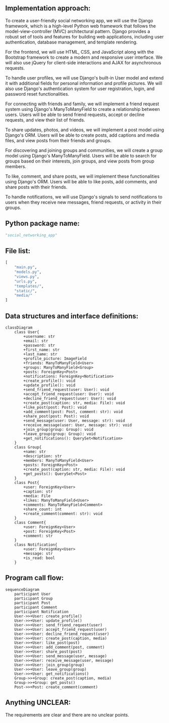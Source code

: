 ## Implementation approach:
To create a user-friendly social networking app, we will use the Django framework, which is a high-level Python web framework that follows the model-view-controller (MVC) architectural pattern. Django provides a robust set of tools and features for building web applications, including user authentication, database management, and template rendering.

For the frontend, we will use HTML, CSS, and JavaScript along with the Bootstrap framework to create a modern and responsive user interface. We will also use jQuery for client-side interactions and AJAX for asynchronous requests.

To handle user profiles, we will use Django's built-in User model and extend it with additional fields for personal information and profile pictures. We will also use Django's authentication system for user registration, login, and password reset functionalities.

For connecting with friends and family, we will implement a friend request system using Django's ManyToManyField to create a relationship between users. Users will be able to send friend requests, accept or decline requests, and view their list of friends.

To share updates, photos, and videos, we will implement a post model using Django's ORM. Users will be able to create posts, add captions and media files, and view posts from their friends and groups.

For discovering and joining groups and communities, we will create a group model using Django's ManyToManyField. Users will be able to search for groups based on their interests, join groups, and view posts from group members.

To like, comment, and share posts, we will implement these functionalities using Django's ORM. Users will be able to like posts, add comments, and share posts with their friends.

To handle notifications, we will use Django's signals to send notifications to users when they receive new messages, friend requests, or activity in their groups.

## Python package name:
```python
"social_networking_app"
```

## File list:
```python
[
    "main.py",
    "models.py",
    "views.py",
    "urls.py",
    "templates/",
    "static/",
    "media/"
]
```

## Data structures and interface definitions:
```mermaid
classDiagram
    class User{
        +username: str
        +email: str
        +password: str
        +first_name: str
        +last_name: str
        +profile_picture: ImageField
        +friends: ManyToManyField<User>
        +groups: ManyToManyField<Group>
        +posts: ForeignKey<Post>
        +notifications: ForeignKey<Notification>
        +create_profile(): void
        +update_profile(): void
        +send_friend_request(user: User): void
        +accept_friend_request(user: User): void
        +decline_friend_request(user: User): void
        +create_post(caption: str, media: File): void
        +like_post(post: Post): void
        +add_comment(post: Post, comment: str): void
        +share_post(post: Post): void
        +send_message(user: User, message: str): void
        +receive_message(user: User, message: str): void
        +join_group(group: Group): void
        +leave_group(group: Group): void
        +get_notifications(): QuerySet<Notification>
    }
    class Group{
        +name: str
        +description: str
        +members: ManyToManyField<User>
        +posts: ForeignKey<Post>
        +create_post(caption: str, media: File): void
        +get_posts(): QuerySet<Post>
    }
    class Post{
        +user: ForeignKey<User>
        +caption: str
        +media: File
        +likes: ManyToManyField<User>
        +comments: ManyToManyField<Comment>
        +share_count: int
        +create_comment(comment: str): void
    }
    class Comment{
        +user: ForeignKey<User>
        +post: ForeignKey<Post>
        +comment: str
    }
    class Notification{
        +user: ForeignKey<User>
        +message: str
        +is_read: bool
    }
```

## Program call flow:
```mermaid
sequenceDiagram
    participant User
    participant Group
    participant Post
    participant Comment
    participant Notification
    User->>+User: create_profile()
    User->>+User: update_profile()
    User->>+User: send_friend_request(user)
    User->>+User: accept_friend_request(user)
    User->>+User: decline_friend_request(user)
    User->>+User: create_post(caption, media)
    User->>+User: like_post(post)
    User->>+User: add_comment(post, comment)
    User->>+User: share_post(post)
    User->>+User: send_message(user, message)
    User->>+User: receive_message(user, message)
    User->>+User: join_group(group)
    User->>+User: leave_group(group)
    User->>+User: get_notifications()
    Group->>+Group: create_post(caption, media)
    Group->>+Group: get_posts()
    Post->>+Post: create_comment(comment)
```

## Anything UNCLEAR:
The requirements are clear and there are no unclear points.